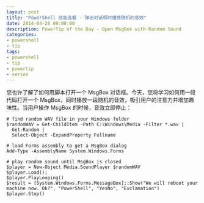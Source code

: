 ```yaml
---
layout: post
title: "PowerShell 技能连载 - 弹出对话框时播放随机的音效"
date: 2014-04-28 00:00:00
description: PowerTip of the Day - Open MsgBox with Random Sound
categories:
- powershell
- tip
tags:
- powershell
- tip
- powertip
- series
---
```

您也许了解了如何用脚本打开一个 MsgBox 对话框。今天，您将学习如何用一段代码打开一个 MsgBox，同时播放一段随机的音效，吸引用户的注意力并增加趣味性。当用户操作 MsgBox 的时候，音效立即停止：

    # find random WAV file in your Windows folder
    $randomWAV = Get-ChildItem -Path C:\Windows\Media -Filter *.wav | 
      Get-Random |
      Select-Object -ExpandProperty Fullname
    
    # load Forms assembly to get a MsgBox dialog
    Add-Type -AssemblyName System.Windows.Forms
    
    # play random sound until MsgBox is closed
    $player = New-Object Media.SoundPlayer $randomWAV
    $player.Load();
    $player.PlayLooping()
    $result = [System.Windows.Forms.MessageBox]::Show("We will reboot your machine now. Ok?", "PowerShell", "YesNo", "Exclamation")
    $player.Stop()

<!--本文国际来源：[Open MsgBox with Random Sound](http://community.idera.com/powershell/powertips/b/tips/posts/open-msgbox-with-random-sound)-->
